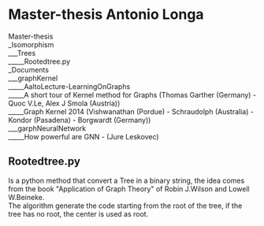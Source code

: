 
# Master-thesis Antonio Longa

Master-thesis  
_Isomorphism  
___Trees  
_____Rootedtree.py  
_Documents  
___graphKernel  
_____AaltoLecture-LearningOnGraphs  
_____A short tour of Kernel method for Graphs (Thomas Garther (Germany) - Quoc V.Le, Alex J Smola (Austria))  
_____Graph Kernel 2014 (Vishwanathan (Pordue) - Schraudolph (Australia) - Kondor (Pasadena) - Borgwardt (Germany))  
___garphNeuralNetwork  
_____How powerful are GNN - (Jure Leskovec)

## Rootedtree.py  
Is a python method that convert a Tree in a binary string, the idea comes from the book "Application of Graph Theory" of  Robin J.Wilson and Lowell W.Beineke.  
The algorithm generate the code starting from the root of the tree, if the tree has no root, the center is used as root.
